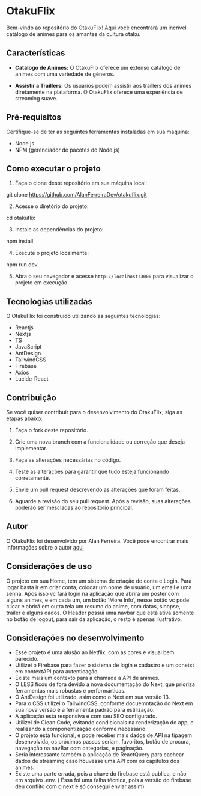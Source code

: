 # OtakuFlix

Bem-vindo ao repositório do OtakuFlix! Aqui você encontrará um incrível catálogo de animes para os amantes da cultura otaku.

## Características

- **Catálogo de Animes:** O OtakuFlix oferece um extenso catálogo de animes com uma variedade de gêneros.

- **Assistir a Traillers:** Os usuários podem assistir aos traillers dos animes diretamente na plataforma. O OtakuFlix oferece uma experiência de streaming suave.

## Pré-requisitos

Certifique-se de ter as seguintes ferramentas instaladas em sua máquina:

- Node.js
- NPM (gerenciador de pacotes do Node.js)

## Como executar o projeto

1. Faça o clone deste repositório em sua máquina local:

git clone https://github.com/AlanFerreiraDev/otakuflix.git

2. Acesse o diretório do projeto:

cd otakuflix

3. Instale as dependências do projeto:

npm install

4. Execute o projeto localmente:

npm run dev

5. Abra o seu navegador e acesse `http://localhost:3000` para visualizar o projeto em execução.

## Tecnologias utilizadas

O OtakuFlix foi construído utilizando as seguintes tecnologias:

- Reactjs
- Nextjs
- TS
- JavaScript
- AntDesign
- TailwindCSS
- Firebase
- Axios
- Lucide-React

## Contribuição

Se você quiser contribuir para o desenvolvimento do OtakuFlix, siga as etapas abaixo:

1. Faça o fork deste repositório.

2. Crie uma nova branch com a funcionalidade ou correção que deseja implementar.

3. Faça as alterações necessárias no código.

4. Teste as alterações para garantir que tudo esteja funcionando corretamente.

5. Envie um pull request descrevendo as alterações que foram feitas.

6. Aguarde a revisão do seu pull request. Após a revisão, suas alterações poderão ser mescladas ao repositório principal.

## Autor

O OtakuFlix foi desenvolvido por Alan Ferreira. Você pode encontrar mais informações sobre o autor [aqui](https://github.com/AlanFerreiraDev)

## Considerações de uso

O projeto em sua Home, tem um sistema de criação de conta e Login.
Para logar basta ir em criar conta, colocar um nome de usuário, um email e uma senha.
Aṕos isso vc fará login na aplicação que abrirá um poster com alguns animes, e em cada um, um botão 'More Info', nesse botão vc pode clicar e abrirá em outra tela um resumo do anime, com datas, sinopse, trailer e alguns dados.
O Header possui uma navbar que está ativa somente no botão de logout, para sair da aplicação, o resto é apenas ilustrativo.

## Considerações no desenvolvimento

- Esse projeto é uma alusão ao Netflix, com as cores e visual bem parecido.
- Utilizei o Firebase para fazer o sistema de login e cadastro e um conetxt em contextAPI para autenticação.
- Existe mais um contexto para a chamada a API de animes.
- O LESS ficou de fora devido a nova documentação do Next, que prioriza ferramentas mais robustas e performárticas.
- O AntDesign foi utilizado, asim como o Next em sua versão 13.
- Para o CSS utilizei o TailwindCSS, conforme docuemntação do Next em sua nova versão é a ferramenta padrão para estilização.
- A aplicação está responsiva e com seu SEO configurado.
- Utilizei de Clean Code, evitando condicionais na renderização do app, e realizando a componentização conforme necessário.
- O projeto está funcional, e pode receber mais dados de API na tipagem desenvolvida, os próximos passos seriam, favoritos, botão de procura, navegação na navBar com categorias, e paginação.
- Seria interessante também a aplicação de ReactQuery para cachear dados de streaming caso houvesse uma API com os capítulos dos animes.
- Existe uma parte errada, pois a chave do firebase está publica, e não em arquivo .env. ( Essa foi uma falha técnica, pois a versão do firebase deu conflito com o next e só consegui enviar assim).
